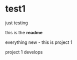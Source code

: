 # test1
just testing

this is the <b>readme</b>

everything new - this is project 1

project 1 develops
